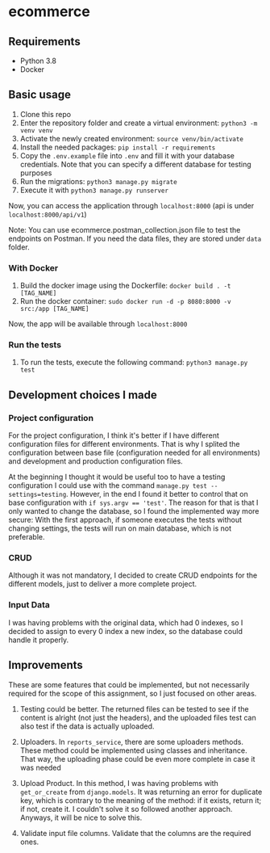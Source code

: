 # ecommerce

## Requirements

- Python 3.8
- Docker

## Basic usage

1. Clone this repo
2. Enter the repository folder and create a virtual environment: `python3 -m venv venv`
3. Activate the newly created environment: `source venv/bin/activate`
4. Install the needed packages: `pip install -r requirements`
5. Copy the `.env.example` file into `.env` and fill it with your database credentials. Note that you can specify a different database for testing purposes
6. Run the migrations: `python3 manage.py migrate`
7. Execute it with `python3 manage.py runserver`

Now, you can access the application through `localhost:8000` (api is under `localhost:8000/api/v1`)

Note: You can use ecommerce.postman_collection.json file to test the endpoints on Postman. If you need the data files, they are stored under `data` folder.

### With Docker

1. Build the docker image using the Dockerfile: `docker build . -t [TAG_NAME]`
2. Run the docker container: `sudo docker run -d -p 8080:8000 -v src:/app [TAG_NAME]`

Now, the app will be available through `localhost:8000` 

### Run the tests

1. To run the tests, execute the following command: `python3 manage.py test`


## Development choices I made

### Project configuration

For the project configuration, I think it's better if I have different configuration files for different environments. That is why I splited the configuration between base file (configuration needed for all environments) and development and production configuration files.

At the beginning I thought it would be useful too to have a testing configuration I could use with the command `manage.py test --settings=testing`. However, in the end I found it better to control that on base configuration with `if sys.argv == 'test'`. The reason for that is that I only wanted to change the database, so I found the implemented way more secure: With the first approach, if someone executes the tests without changing settings, the tests will run on main database, which is not preferable.

### CRUD

Although it was not mandatory, I decided to create CRUD endpoints for the different models, just to deliver a more complete project.

### Input Data

I was having problems with the original data, which had 0 indexes, so I decided to assign to every 0 index a new index, so the database could handle it properly.

## Improvements

These are some features that could be implemented, but not necessarily required for the scope of this assignment, so I just focused on other areas.

1. Testing could be better. The returned files can be tested to see if the content is alright (not just the headers), and the uploaded files test can also test if the data is actually uploaded.

2. Uploaders. In `reports_service`, there are some uploaders methods. These method could be implemented using classes and inheritance. That way, the uploading phase could be even more complete in case it was needed

3. Upload Product. In this method, I was having problems with `get_or_create` from `django.models`. It was returning an error for duplicate key, which is contrary to the meaning of the method: if it exists, return it; if not, create it. I couldn't solve it so followed another approach. Anyways, it will be nice to solve this.

4. Validate input file columns. Validate that the columns are the required ones.
